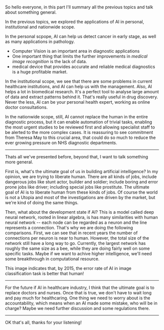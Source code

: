 So hello everyone, in this part I'll summary all the previous topics and talk about something general.

In the previous topics, we explored the applications of AI in personal, institutional and nationwide scope.

In the personal scpope, AI can help us detect cancer in early stage, as well as many applications in pathology.

- Computer Vision is an important area in diagnostic applications
- One important thing that limits the further improvements in _medical image recognition_ is the lack of data.
- medical device that provides accurate and reliable medical diagnostics is a huge profitable market.

In the institutional scope, we see that there are some problems in current healthcare institutions, and AI can help us with the management. Also, AI helps a lot in biomedical research. It's a perfect tool to analyse large amount of data and extract patterns behind it. That's really useful in drug discovery. Never the less, AI can be your personal health expert, working as online doctor consultations.

In the nationwide scope, still, AI cannot replace the human in the entire diagnostic process, but it can enable automation of trivial tasks, enabling the most urgent studies to be reviewed first and allowing specialist staff to be alerted to the more complex cases. It is reassuring to see commitment from Theresa May to this crucial area, that could do so much to reduce the ever growing pressure on NHS diagnostic departments.

---

Thats all we've presented before, beyond that, I want to talk something more general.

First is, what's the ultimate goal of us in building artificial intelligence? In my opinion, we are trying to liberate human. There are all kinds of jobs, include dangerous jobs like stunt actor, builder and soldier; include boring and error prone jobs like driver; including special jobs like prostitute. The ultimate goal of AI is to liberate human from these kinds of jobs. Of course the world is not a Utopia and most of the investigations are driven by the market, but we're kind of doing the same things.

Then, what about the development state if AI? This is a model called deep neural network, rooted in linear algebra, is has many similarities with human neural network -- each node can be regarded as a neuron and the line represents a connection. That's why we are doing the following comparisons. First, we can see that in recent years the number of connections per neuron is near to human. However, the total size of the network still have a long way to go. Currently, the largest network has roughly the same size as a bee, while they are doing fairly well on some specific tasks. Maybe if we want to achive higher intelligence, we'll need some breakthrough in computational resource.

This image indicates that, by 2015, the error rate of AI in image classification task is better that human!

---

For the future if AI in healthcare industry, I think that the ultimate goal is to replace doctors and nurses. Once that is true, we don't have to wait long and pay much for healthcaring. One thing we need to worry about is the accountability, which means when an AI made some mistake, who will be in charge? Maybe we need further discussion and some regulations there.

---

OK that's all, thanks for your listening!
